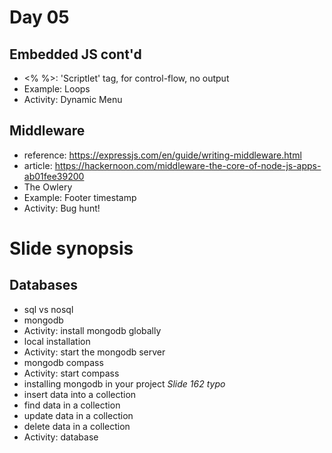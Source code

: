 # Day 05
## Embedded JS cont'd
- <% %>: 'Scriptlet' tag, for control-flow, no output
- Example: Loops
- Activity: Dynamic Menu

## Middleware
- reference: https://expressjs.com/en/guide/writing-middleware.html
- article: https://hackernoon.com/middleware-the-core-of-node-js-apps-ab01fee39200
- The Owlery
- Example: Footer timestamp
- Activity: Bug hunt!

# Slide synopsis
## Databases
- sql vs nosql
- mongodb
- Activity: install mongodb globally
- local installation
- Activity: start the mongodb server
- mongodb compass
- Activity: start compass
- installing mongodb in your project
*Slide 162 typo*
- insert data into a collection
- find data in a collection
- update data in a collection
- delete data in a collection
- Activity: database